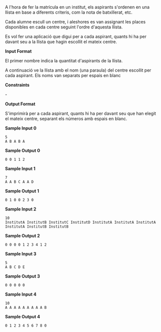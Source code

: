 A l'hora de fer la matrícula en un institut, els aspirants s'ordenen en
una llista en base a diferents criteris, com la nota de batxillerat,
etc.

Cada alumne escull un centre, i aleshores es van assignant les places
disponibles en cada centre seguint l'ordre d'aquesta llista.

Es vol fer una aplicació que digui per a cada aspirant, quants hi ha per
davant seu a la llista que hagin escollit el mateix centre.

**Input Format**

El primer nombre  indica la quantitat d'aspirants de la llista.

A continuació ve la llista amb el nom (una paraula) del centre escollit
per cada aspirant. Els noms van separats per espais en blanc

**Constraints**

\-

**Output Format**

S'imprimirà per a cada aspirant, quants hi ha per davant seu que han
elegit el mateix centre, separant els números amb espais en blanc.

**Sample Input 0**

    5
    A B A B A

**Sample Output 0**

    0 0 1 1 2

**Sample Input 1**

    7
    A A B C A A D

**Sample Output 1**

    0 1 0 0 2 3 0

**Sample Input 2**

    10
    InstitutA InstitutB InstitutC InstitutD InstitutA InstitutA InstitutA InstitutA InstitutB InstitutB

**Sample Output 2**

    0 0 0 0 1 2 3 4 1 2

**Sample Input 3**

    5
    A B C D E

**Sample Output 3**

    0 0 0 0 0

**Sample Input 4**

    10
    A A A A A A A A A B

**Sample Output 4**

    0 1 2 3 4 5 6 7 8 0
